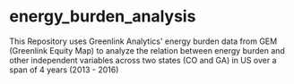 # energy_burden_analysis
This Repository uses Greenlink Analytics' energy burden data from GEM (Greenlink Equity Map) to analyze the relation between energy burden and other independent variables across two states (CO and GA) in US over a span of 4 years (2013 - 2016)
